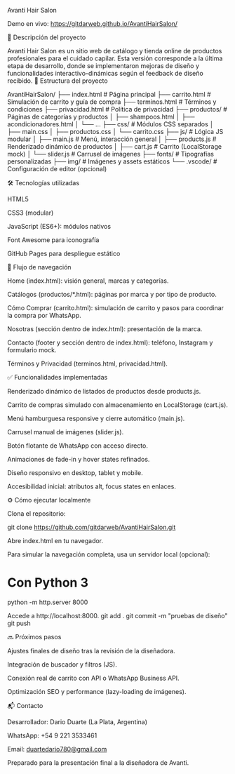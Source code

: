 Avanti Hair Salon

Demo en vivo: https://gitdarweb.github.io/AvantiHairSalon/

📖 Descripción del proyecto

Avanti Hair Salon es un sitio web de catálogo y tienda online de productos profesionales para el cuidado capilar. Esta versión corresponde a la última etapa de desarrollo, donde se implementaron mejoras de diseño y funcionalidades interactivo-dinámicas según el feedback de diseño recibido.
📂 Estructura del proyecto

AvantiHairSalon/
├── index.html              # Página principal
├── carrito.html            # Simulación de carrito y guía de compra
├── terminos.html           # Términos y condiciones
├── privacidad.html         # Política de privacidad
├── productos/              # Páginas de categorías y productos
│   ├── shampoos.html
│   ├── acondicionadores.html
│   └── ...
├── css/                    # Módulos CSS separados
│   ├── main.css
│   ├── productos.css
│   └── carrito.css
├── js/                     # Lógica JS modular
│   ├── main.js             # Menú, interacción general
│   ├── products.js         # Renderizado dinámico de productos
│   ├── cart.js             # Carrito (LocalStorage mock)
│   └── slider.js           # Carrusel de imágenes
├── fonts/                  # Tipografías personalizadas
├── img/                    # Imágenes y assets estáticos
└── .vscode/                # Configuración de editor (opcional)

🛠 Tecnologías utilizadas

HTML5

CSS3 (modular)

JavaScript (ES6+): módulos nativos

Font Awesome para iconografía

GitHub Pages para despliegue estático

🚀 Flujo de navegación

Home (index.html): visión general, marcas y categorías.

Catálogos (productos/*.html): páginas por marca y por tipo de producto.

Cómo Comprar (carrito.html): simulación de carrito y pasos para coordinar la compra por WhatsApp.

Nosotras (sección dentro de index.html): presentación de la marca.

Contacto (footer y sección dentro de index.html): teléfono, Instagram y formulario mock.

Términos y Privacidad (terminos.html, privacidad.html).

✅ Funcionalidades implementadas

Renderizado dinámico de listados de productos desde products.js.

Carrito de compras simulado con almacenamiento en LocalStorage (cart.js).

Menú hamburguesa responsive y cierre automático (main.js).

Carrusel manual de imágenes (slider.js).

Botón flotante de WhatsApp con acceso directo.

Animaciones de fade-in y hover states refinados.

Diseño responsivo en desktop, tablet y mobile.

Accesibilidad inicial: atributos alt, focus states en enlaces.

⚙️ Cómo ejecutar localmente

Clona el repositorio:

git clone https://github.com/gitdarweb/AvantiHairSalon.git

Abre index.html en tu navegador.

Para simular la navegación completa, usa un servidor local (opcional):

# Con Python 3
python -m http.server 8000

Accede a http://localhost:8000.
 git add .
 git commit -m "pruebas de diseño"
 git push

🔜 Próximos pasos

Ajustes finales de diseño tras la revisión de la diseñadora.

Integración de buscador y filtros (JS).

Conexión real de carrito con API o WhatsApp Business API.

Optimización SEO y performance (lazy-loading de imágenes).

📬 Contacto

Desarrollador: Dario Duarte (La Plata, Argentina)

WhatsApp: +54 9 221 3533461

Email: duartedario780@gmail.com

Preparado para la presentación final a la diseñadora de Avanti.<!---->